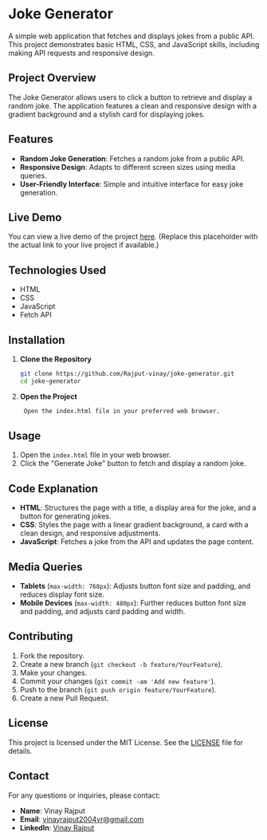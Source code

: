 # Joke Generator

A simple web application that fetches and displays jokes from a public API. This project demonstrates basic HTML, CSS, and JavaScript skills, including making API requests and responsive design.

## Project Overview

The Joke Generator allows users to click a button to retrieve and display a random joke. The application features a clean and responsive design with a gradient background and a stylish card for displaying jokes.

## Features

- **Random Joke Generation**: Fetches a random joke from a public API.
- **Responsive Design**: Adapts to different screen sizes using media queries.
- **User-Friendly Interface**: Simple and intuitive interface for easy joke generation.

## Live Demo

You can view a live demo of the project [here](https://clinquant-fudge-871a5a.netlify.app/). (Replace this placeholder with the actual link to your live project if available.)

## Technologies Used

- HTML
- CSS
- JavaScript
- Fetch API

## Installation

1. **Clone the Repository**

   ```bash
   git clone https://github.com/Rajput-vinay/joke-generator.git
   cd joke-generator

2. **Open the Project**

   ```bash
    Open the index.html file in your preferred web browser.

## Usage

1. Open the `index.html` file in your web browser.
2. Click the "Generate Joke" button to fetch and display a random joke.

## Code Explanation

- **HTML**: Structures the page with a title, a display area for the joke, and a button for generating jokes.
- **CSS**: Styles the page with a linear gradient background, a card with a clean design, and responsive adjustments.
- **JavaScript**: Fetches a joke from the API and updates the page content.

## Media Queries

- **Tablets** (`max-width: 768px`): Adjusts button font size and padding, and reduces display font size.
- **Mobile Devices** (`max-width: 480px`): Further reduces button font size and padding, and adjusts card padding and width.

## Contributing

1. Fork the repository.
2. Create a new branch (`git checkout -b feature/YourFeature`).
3. Make your changes.
4. Commit your changes (`git commit -am 'Add new feature'`).
5. Push to the branch (`git push origin feature/YourFeature`).
6. Create a new Pull Request.

## License

This project is licensed under the MIT License. See the [LICENSE](LICENSE) file for details.

## Contact

For any questions or inquiries, please contact:

- **Name**: Vinay Rajput
- **Email**: vinayrajput2004vr@gmail.com
- **LinkedIn**: [Vinay Rajput](https://www.linkedin.com/in/vinay-rajput-984668227/)
